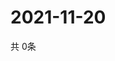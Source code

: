 # 2021-11-20
  共 0条

  <!-- BEGIN -->
  <!-- 最后更新时间Sat Nov 20 2021 20:03:19 GMT+0000 (Coordinated Universal Time) -->
  
  <!-- END -->
  
  